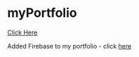 # myPortfolio
<a href='https://vinayak-singh5302.github.io/myPortfolio/public/index.html' target='_blank'> Click Here</a>
<br>
<p>Added Firebase to my portfolio - click <a href="https://vinayak-myportfolio.web.app/">here</a></p><br>
